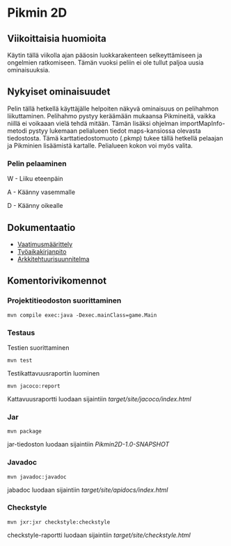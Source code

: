 # Pikmin 2D

## Viikoittaisia huomioita

Käytin tällä viikolla ajan pääosin luokkarakenteen selkeyttämiseen ja ongelmien ratkomiseen. Tämän vuoksi peliin ei ole tullut paljoa uusia ominaisuuksia.

## Nykyiset ominaisuudet

Pelin tällä hetkellä käyttäjälle helpoiten näkyvä ominaisuus on pelihahmon liikuttaminen. Pelihahmo pystyy keräämään mukaansa Pikmineitä, vaikka niillä ei voikaaan vielä tehdä mitään. Tämän lisäksi ohjelman importMapInfo-metodi pystyy lukemaan pelialueen tiedot maps-kansiossa olevasta tiedostosta. Tämä karttatiedostomuoto (.pkmp) tukee tällä hetkellä pelaajan ja Pikminien lisäämistä kartalle. Pelialueen kokon voi myös valita.

### Pelin pelaaminen

W - Liiku eteenpäin

A - Käänny vasemmalle

D - Käänny oikealle

## Dokumentaatio

* [Vaatimusmäärittely](https://github.com/JustAGoldeneye/ot-harjoitustyo/blob/master/Documentation/Vaatimusmaarittely.md)
* [Työaikakirjanpito](https://github.com/JustAGoldeneye/ot-harjoitustyo/blob/master/Documentation/Tyoaikakirjanpito.md)
* [Arkkitehtuurisuunnitelma](https://github.com/JustAGoldeneye/ot-harjoitustyo/blob/master/Documentation/arkkitehtuuri.md)

## Komentorivikomennot

### Projektitieodoston suorittaminen

`mvn compile exec:java -Dexec.mainClass=game.Main`

### Testaus

Testien suorittaminen

`mvn test`

Testikattavuusraportin luominen

`mvn jacoco:report`

Kattavuusraportti luodaan sijaintiin *target/site/jacoco/index.html*

### Jar

`mvn package`

jar-tiedoston luodaan sijaintiin *Pikmin2D-1.0-SNAPSHOT*

### Javadoc

`mvn javadoc:javadoc`

jabadoc luodaan sijaintiin *target/site/apidocs/index.html*

### Checkstyle

`mvn jxr:jxr checkstyle:checkstyle`

checkstyle-raportti luodaan sijaintiin *target/site/checkstyle.html*